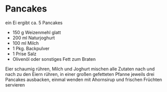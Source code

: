 # Pancakes

ein Ei ergibt ca. 5 Pancakes

* 150 g Weizenmehl glatt
* 200 ml Naturjoghurt
* 100 ml Milch
* 1 Pkg. Backpulver
* 1 Prise Salz
* Olivenöl oder sonstiges Fett zum Braten

Eier schaumig rühren, Milch und Joghurt mischen
alle Zutaten nach und nach zu den Eiern rühren, in einer großen gefetteten Pfanne
jeweils drei Pancakes ausbacken, einmal wenden
mit Ahornsirup und frischen Früchten servieren

